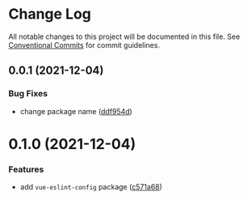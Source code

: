 # Change Log

All notable changes to this project will be documented in this file.
See [Conventional Commits](https://conventionalcommits.org) for commit guidelines.

## 0.0.1 (2021-12-04)


### Bug Fixes

* change package name ([ddf954d](https://github.com/AkuaLabs/utilities/commit/ddf954d5edd15e7ef080399e9405a33a746b3262))





# 0.1.0 (2021-12-04)


### Features

* add `vue-eslint-config` package ([c571a68](https://github.com/AkuaLabs/utilities/commit/c571a68583ebe62a22587125229a6df170af1a09))
